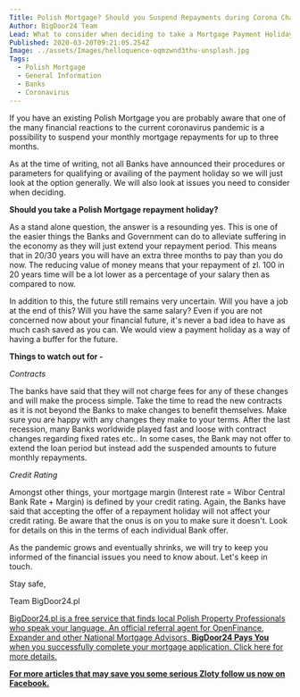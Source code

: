 ```yaml
---
Title: Polish Mortgage? Should you Suspend Repayments during Corona Chaos?
Author: BigDoor24 Team
Lead: What to consider when deciding to take a Mortgage Payment Holiday
Published: 2020-03-20T09:21:05.254Z
Image: ../assets/Images/helloquence-oqmzwnd3thu-unsplash.jpg
Tags:
  - Polish Mortgage
  - General Information
  - Banks
  - Coronavirus
---
```

If you have an existing Polish Mortgage you are probably aware that one of the many financial reactions to the current coronavirus pandemic is a possibility to suspend your monthly mortgage repayments for up to three months.

As at the time of writing, not all Banks have announced their procedures or parameters for qualifying or availing of the payment holiday so we will just look at the option generally. We will also look at issues you need to consider when deciding.

**Should you take a Polish Mortgage repayment holiday?**

As a stand alone question, the answer is a resounding yes. This is one of the easier things the Banks and Government can do to alleviate suffering in the economy as they will just extend your repayment period. This means that in 20/30 years you will have an extra three months to pay than you do now. The reducing value of money means that your repayment of zl. 100 in 20 years time will be a lot lower as a percentage of your salary then as compared to now.

In addition to this, the future still remains very uncertain. Will you have a job at the end of this? Will you have the same salary? Even if you are not concerned now about your financial future, it's never a bad idea to have as much cash saved as you can.  We would view a payment holiday as a way of having a buffer for the future.

**Things to watch out for -** 

*Contracts*

The banks have said that they will not charge fees for any of these changes and will make the process simple. Take the time to read the new contracts as it is not beyond the Banks to make changes to benefit themselves. Make sure you are happy with any changes they make to your terms. After the last recession, many Banks worldwide played fast and loose with contract changes regarding fixed rates etc.. In some cases, the Bank may not offer to extend the loan period but instead add the suspended amounts to future monthly repayments.

*Credit Rating*

Amongst other things, your mortgage margin (Interest rate = Wibor Central Bank Rate + Margin) is defined by your credit rating. Again, the Banks have said that accepting the offer of a repayment holiday will not affect your credit rating. Be aware that the onus is on you to make sure it doesn't. Look for details on this in the terms of each individual Bank offer.

As the pandemic grows and eventually shrinks, we will try to keep you informed of the financial issues you need to know about. Let's keep in touch.

Stay safe,

Team BigDoor24.pl

[BigDoor24.pl is a free service that finds local Polish Property Professionals who speak your language. An official referral agent for OpenFinance, Expander and other National Mortgage Advisors, **BigDoor24 Pays You** when you successfully complete your mortgage application. Click here for more details.](https://bigdoor24.pl/)[](https://www.facebook.com/bigdoor24/)

**[For more articles that may save you some serious Zloty follow us now on Facebook.](https://www.facebook.com/bigdoor24/)**